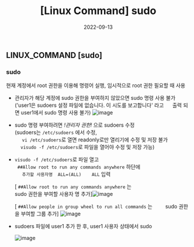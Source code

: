﻿---
title: "[Linux Command] sudo"
date: '2022-09-13'
categories: linuxcommand
toc: true
toc_sticky: true
sidebar:
  nav: docs
---

## LINUX_COMMAND [sudo]
### sudo
현재 계정에서 root 권한을 이용해 명령어 실행, 임시적으로 root 권한 필요할 때 사용


 - 관리자가 해당 계정에 sudo 권한을 부여하지 않았으면 sudo 명령 사용 불가
 ('user1은 sudoers 설정 파일에 없습니다. 이 시도를 보고합니다' 라고 
&nbsp;&nbsp;&nbsp;&nbsp; 출력 되면 user1에서 sudo 명령 사용 불가)
![image](https://user-images.githubusercontent.com/111679538/188353795-d614ff6f-449e-4c1e-b69e-1bdcf776410a.png "user1에서 sudo 명령 사용 불가")
 
 - sudo 명령 부여하려면 *!관리자 권한!* 으로 sudoers 수정 <br/>
 (sudoers는 `/etc/sudoers` 에서 수정, <br/>
&nbsp;&nbsp;&nbsp;&nbsp; `vi /etc/sudoers`로 열면 readonly로만 열리기에 수정 및 저장 불가 <br/>
&nbsp;&nbsp;&nbsp;&nbsp;`visudo -f /etc/sudoers`로 파일을 열어야 수정 및 저장 가능)

 - `visudo -f /etc/sudoers`로 파일 열고 <br/>
  ` ##Allow root to run any commands anywhere` 하단에 <br/>
&nbsp;&nbsp;&nbsp;&nbsp; `추가할 사용자명  ALL=(ALL)    ALL` 입력
  


	[  `##Allow root to run any commands anywhere` 는 <br/> sudo 권한을 부여할 사용자 명 추가]![image](https://user-images.githubusercontent.com/111679538/188355440-04efee74-7fc2-4dd5-bc1a-d355a5b9aa54.png "sudoers에 user1 추가")
	
	[  `##Allow people in group wheel to run all commands` 는 
	&nbsp;&nbsp;&nbsp;&nbsp;&nbsp;&nbsp;&nbsp;&nbsp;sudo 권한을 부여할 그룹  추가]
![image](https://user-images.githubusercontent.com/111679538/188354284-174cbf27-0e49-40b7-917c-39d263c4c066.png "sudoers에 그룹 관련 부분에 user1 추가")
	

 - sudoers 파일에 user1 추가 한 후, user1 사용자 상태에서 sudo 

	![image](https://user-images.githubusercontent.com/111679538/188368472-47ef5361-1980-4a77-8e13-1ec6ca44a198.png "user1에서 sudo 명령으로 dlshae1 디렉터리 생성")
